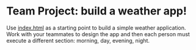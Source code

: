# Team Project: build a weather app!

Use [index.html](index.html) as a starting point to build a simple weather application. Work with your teammates to design the app and then each person must execute a different section: morning, day, evening, night.
